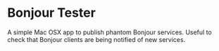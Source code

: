 Bonjour Tester
==============
A simple Mac OSX app to publish phantom Bonjour services. Useful to check that Bonjour clients are being notified of new services.
